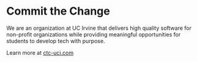 # Commit the Change

We are an organization at UC Irvine that delivers high quality software for non-profit organizations while providing meaningful opportunities for students to develop tech with purpose.

Learn more at [ctc-uci.com](https://ctc-uci.edu)
